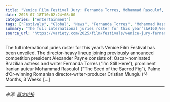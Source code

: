 ```yaml
---
title: "Venice Film Festival Jury: Fernanda Torres, Mohammad Rasoulof, Cristian Mungiu and More Join President Alexander Payne"
date: 2025-07-18T10:02:24+08:00
categories: ["entertainment"]
tags: ["Festivals", "Global", "News", "Fernanda Torres", "Mohammad Rasoulof", "Venice Film Festival"]
summary: "The full international juries roster for this year’s&#160;Venice Film Festival&#160;has been unveiled. The director-heavy lineup joining previously announced competition president Alexander Payne cons"
source_url: "https://variety.com/2025/film/festivals/venice-jury-fernanda-torres-mohammad-rasoulof-alexander-payne-1236464499/"
---
```


The full international juries roster for this year’s&#160;Venice Film Festival&#160;has been unveiled. The director-heavy lineup joining previously announced competition president Alexander Payne consists of: Oscar-nominated Brazilian actress and writer Fernanda Torres (&#8220;I&#8217;m Still Here&#8221;), prominent Iranian auteur Mohammad Rasoulof (&#8220;The Seed of the Sacred Fig&#8221;), Palme d&#8217;Or-winning Romanian director-writer-producer Cristian Mungiu (&#8220;4 Months, 3 Weeks [&#8230;]

---

*来源: [原文链接](https://variety.com/2025/film/festivals/venice-jury-fernanda-torres-mohammad-rasoulof-alexander-payne-1236464499/)*
